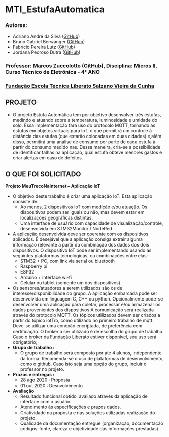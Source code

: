 # MTI_EstufaAutomatica
### Autores: 
- Adriano André da Silva ([GitHub](https://github.com/Adriano-Andre/))
- Bruno Gabriel Berwanger ([GitHub](https://github.com/BrunoGabrielBerwanger/))
- Fabrício Pereira Lutz ([GitHub](https://github.com/FabricioLutz/))
- Jordana Pedroso Dutra ([GitHub](https://github.com/DutraJordana/))
### Professor: Marcos Zuccolotto ([GitHub](https://github.com/Zucco1997/)), Disciplina: Micros II, Curso Técnico de Eletrônica - 4° ANO
### [Fundação Escola Técnica Liberato Salzano Vieira da Cunha](www.liberato.com.br)

## PROJETO
-	O projeto Estufa Automática tem por objetivo desenvolver três estufas, medindo e atuando sobre a temperatura, luminosidade e umidade do solo. Essa implementação fará uso do protocolo MQTT, tornando as estufas em objetos virtuais para IoT, o que permitirá um controle à distância das estufas (que estarão colocadas em duas cidades) e,além disso, permitirá uma análise de consumo por parte de cada estufa à partir do consumo medido nas. Dessa maneira, cria-se a possibilidade de identificar falhas na aplicação, qual estufa obteve menores gastos e criar alertas em caso de defeitos.

## O QUE FOI SOLICITADO
**Projeto MeuTrecoNaInternet – Aplicação IoT**
- O objetivo deste trabalho é criar uma aplicação IoT. Esta aplicação consiste de:
	- Ao menos, 2 dispositivos IoT com medição e/ou atuação. Os dispositivos podem ser iguais ou não, mas devem estar em localizações geográficas distintas.
	- Uma interface de usuário com capacidade de visualização/controle, desenvolvida em STM32Monitor / NodeRed
- A aplicação desenvolvida deve ser coerente com os dispositivos aplicados. É desejável que a aplicação consiga extrair alguma informação relevante a partir da combinação dos dados dos dois dispositivos. O dispositivo IoT pode ser implementando usando as seguintes plataformas tecnológicas, ou combinações entre elas:
	- STM32 + PC, com link via serial ou bluetooth
	- Raspberry pi
	- ESP32
	- Arduino + interface wi-fi
	- Celular ou tablet (somente um dos dispositivos)
- Os sensores/atuadores a serem utilizados são os de interesse/disponibilidade do grupo. A aplicação embarcada pode ser desenvolvida em linguagem C, C++ ou python. Opcionalmente pode-se desenvolver uma aplicação para coletar, processar e/ou armazenar os dados provenientes dos dispositivos A comunicação será realizada através do protocolo MQTT. Os tópicos utilizados devem ser criados a partir do tópico iotTro, como utilizado no primeiro trabalho de mqtt. Deve-se utilizar uma conexão encriptada, de preferência com certificação. O broker a ser utilizado é de escolha do grupo de trabalho. Caso o broker da Fundação Liberato estiver disponível, seu uso será obrigatório;
- **Grupo de trabalho :**
	- O grupo de trabalho será composto por até 4 alunos, independente da turma. Recomenda-se o uso de plataformas de desenvolvimento, como o github. Caso isto seja uma opção do grupo, incluir o professor no projeto.
- **Prazos e entregas :**
	- 28 ago 2020 : Proposta
	- 01 out 2020 : Desnvolvimento
- **Avaliação**
	- Resultado funcional obtido, avaliado através da aplicação de interface com o usuário
	- Atendimento às especificações e prazos dados.
	- Criatividade na proposta e nas soluções utilizadas realização do projeto.
	- Qualidade da documentação entregue (organização, documentação codigos-fonte, clareza e objetividade das informações prestadas).
